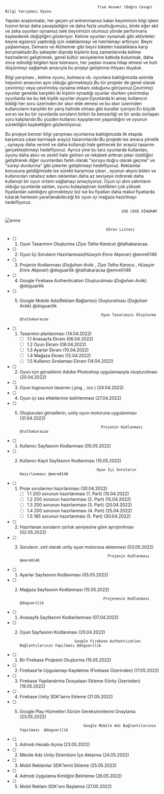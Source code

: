                                               True Answer (Doğru Cevap) Bilgi Yarışması Oyunu 

Yapılan araştırmalar, her geçen yıl antrenmansız kalan beynimizin bilgi işlem hızının biraz daha yavaşladığını ve daha fazla unuttuğumuzu, birde eğer akıl ve zeka oyunları oynamaz isek beynimizin olumsuz yönde performans kaybederek değiştiğini gösteriyor. Kelime oyunları oynamak gibi aktiviteler beyne egzersiz yaptırdığı için odaklanmayı ve hatırlamayı arttırıyor. Beyni yaşlanmaya, Demans ve Alzheimer gibi beyni tüketen hastalıklara karşı korumaktadır.Bu sebepler dışında kişilerin boş zamanlarında kelime hazinelerini geliştirerek, genel kültür seviyelerine katkıda bulunmak, daha önce edindiği bilgileri taze tutmasını, her yaştan insana hitap etmesi ve hızlı düşünmeyi sağlamak amacıyla bu projeyi geliştirme ihtiyacı duyduk.

Bilgi yarışması , kelime oyunu, bulmaca vb. oyunlara baktığımızda aslında hepsinin amacının aynı olduğu görmekteyiz.Bu tür projeler de  genel olarak çevirimiçi veya çevirimdışı oynama imkanı olduğunu görüyoruz.Çevirimiçi oyunlar genelde karşılıklı iki kişinin oynadığı oyunlar olurken çevirimdışı oyunlarda ise bu tek kişilik oyunlar oluyor.Oyunlarda ki amaç kullanıcın bildiği her soru üzerinden bir skor elde etmesi ve bu skor üzerinden kullancıların karşılıklı bir yarış halinde olması gibi kurallar içeriyor.En büyük sorun ise bu tür oyunlarda soruların birbiri ile benzerliği ve bir anda zorlaşan soru kalıplarıdır.Bu yüzden kullanıcı kayıplarının yaşandığını ve oyunun süreklilğini kaybettiğini gözlemliyoruz. 

Bu projeye benzer bilgi yarışması oyunlarına baktığımızda ilk etapda karşımıza çıkan karmaşık arayüz tasarımlarıdır.Bu projede ise amaca yönelik , oynayışı  daha verimli ve daha kullanışlı hale getirecek bir arayüz tasarımı gerçekleştirmeyi hedefliyoruz. Ayrıca yine bu tarz oyunlarda kullanılan, oyunu daha akıcı ve zevkli hale getiren  ve rekabeti arttıran joker özelliğini geliştirerek diğer oyunlardan farklı olarak "soruyu doğru olarak geçme" ve "süreyi durdurma" gibi jokerler geliştirmeyi hedefliyoruz. Reklamlar konusuna geldiğimizde ise sürekli karşımıza çıkan , oyunun akşını bölen ve kullanıcıları rahatsız eden reklamları daha az seviyeye indirerek daha kullanışlı bir oyun ortamı sağlamayı amaçlıyoruz. Oyun içi alım satımların olduğu oyunlarda  satılan, oyunu kolaylaştıran özellikleri çok yüksek fiyatlardan satıldığını görmekteyiz biz ise bu fiyatları daha makul fiyatlarda tutarak herkesin yararlanabileceği bir oyun içi mağaza hazırlmayı hedefliyoruz.
                 
                                                         USE CASE DİAGRAM

![emre](https://user-images.githubusercontent.com/78305632/158360059-d58dc773-1102-417b-b9ce-6d76b99c1739.jpeg)

                                                  Görev Listesi
- [ ] 1. Oyun Tasarımını Oluşturma (*Ziya Talha Karaca*) @talhakaracaa 
- [ ] 2. Oyun İçi Soruların Hazırlanması(*Hüseyin Emre Akpınar*) @emre0146 
- [ ] 3. Projenin Kodlanması (*Doğuhan Arılık* , *Ziya Talha Karaca*  ,  *Hüseyin Emre Akpınar*) @doguarilik @talhakaracaa  @emre0146 
- [ ]  4. Google Firebase  Authentication Oluşturulması (*Doğuhan Arılık*) @doguarilik 
- [ ]  5. Google Mobile Ads(Reklam Bağlantısı) Oluşturulması (*Doğuhan Arılık*) @doguarilik


                                               Oyun Tasarımını Oluşturma @talhakaracaa
                                     
- [ ] 1. Tasarımın planlanması  (14.04.2022)
     - [ ] 1.1 Anasayfa Ekranı (06.04.2022)
     - [ ] 1.2 Oyun Ekranı (08.04.2022)
     - [ ] 1.3 Ayarlar Ekranı (10.04.2022)
     - [ ] 1.4 Mağaza Ekranı (12.04.2022)
     - [ ] 1.5 Kullanıcı Sıralaması Ekranı (14.04.2022)
- [ ] 2. Oyun için görsellerin Adobe Photoshop uygulamasıyla oluşturulması (20.04.2022) 
- [ ] 3. Oyun logosunun tasarımı (.png , .ico ) (24.04.2022)
- [ ] 4. Oyun içi ses efektlerinin belirlenmesi (27.04.2022)
- [ ] 5. Oluşturulan görsellerin, unity oyun motoruna uygulanması (31.04.2022)
                                     
                                              Projenin Kodlanması @talhakaracaa
                                     
- [ ] 1. Kullanıcı Sayfasının Kodlanması (05.05.2022)
- [ ] 2. Kullanıcı Kayıt Sayfasının Kodlanması (15.05.2022)

                                            Oyun İçi Soruların Hazırlanması @emre0146
                                     
- [ ] 1. Proje sorularının hazırlanması (30.04.2022)
     - [ ] 1.1 200 sorunun hazırlanması (1. Part) (10.04.2022)
     - [ ] 1.2 200 sorunun hazırlanması (2. Part) (15.04.2022)
     - [ ] 1.3 200 sorunun hazırlanması (3. Part) (20.04.2022)
     - [ ] 1.4 200 sorunun hazırlanması (4. Part) (25.04.2022)
     - [ ] 1.5 185 sorunun hazırlanması (5. Part) (30.04.2022)
- [ ] 2. Hazırlanan soruların zorluk seviyesine göre ayrıştırılması (02.05.2022)
- [ ] 3. Soruların .xml olarak unity oyun motoruna eklenmesi (03.05.2022)

  
                                                 Projenin Kodlanması @emre0146

- [ ] 1. Ayarlar Sayfasının Kodlanması (05.05.2022)
- [ ] 2. Mağaza Sayfasının Kodlanması (15.05.2022)

                                               Projenenin Kodlanması @doguarilik


- [ ] 1. Anasayfa Sayfasının Kodlanlanması (07.04.2022)
- [ ] 2. Oyun Sayfasının Kodlanması (20.04.2022)

                                               

                                  Google Firebase Authentication Bağlantılarının Yapılması @doguarilik
                                                          
                                                          
- [ ] 1. Bir Firebase Projesini Oluşturma (15.05.2022)
- [ ] 2. Firebase'te Uygulamayı Kaydetme (Firebase Üzerinden) (17.05.2022)
- [ ] 3. Firebase Yapılandırma Dosyalaarı Ekleme (Unity Üzerinden) (19.05.2022)
- [ ] 4. Firebase Unity SDK'larını Ekleme (21.05.2022)
- [ ] 5. Google Play Hizmetleri Sürüm Gereksinimlerini Onaylama (23.05.2022)



                                      Google Mobile Ads Bağlantılarının Yapılması  @doguarilik
                                                       
                                                       
- [ ] 1. Admob Hesabı Açma (23.05.2022)
- [ ] 2. Mboile Ads Unity Eklentisini İçe Aktarma (24.05.2022)
- [ ] 3. Mobil Reklamlar SDK'lerini Ekleme (25.05.2022)
- [ ] 4. Admob Uygulama Kimliğini Belirleme (26.05.2022)
- [ ] 5. Mobil Reklam SDK'sını Başlatma (27.05.2022)



